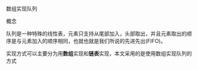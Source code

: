 数组实现队列



概念

队列是一种特殊的线性表，元素只支持从尾部加入，头部取出，并且元素取出的顺序是与元素加入的顺序相同，也就也就是我们所说的先进先出(FIFO)。

实现方式可以主要分为用**数组**实现和**链表**实现，本文采用的是使用数组实现队列的方式